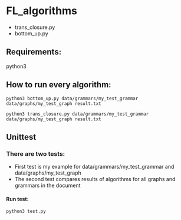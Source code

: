 # FL_algorithms
- trans_closure.py
- bottom_up.py
## Requirements:
python3

## How to run every algorithm:
``` 
python3 bottom_up.py data/grammars/my_test_grammar data/graphs/my_test_graph result.txt
```

```
python3 trans_closure.py data/grammars/my_test_grammar data/graphs/my_test_graph result.txt
```
## Unittest
### There are two tests: 
- First test is my example for data/grammars/my_test_grammar and data/graphs/my_test_graph
- The second test compares results of algorithms for all graphs and grammars in the document
#### Run test:
```
python3 test.py
```
